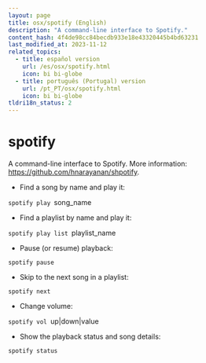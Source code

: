 ```yaml
---
layout: page
title: osx/spotify (English)
description: "A command-line interface to Spotify."
content_hash: 4f4de98cc84becdb933e18e43320445b4bd63231
last_modified_at: 2023-11-12
related_topics:
  - title: español version
    url: /es/osx/spotify.html
    icon: bi bi-globe
  - title: português (Portugal) version
    url: /pt_PT/osx/spotify.html
    icon: bi bi-globe
tldri18n_status: 2
---
```

# spotify

A command-line interface to Spotify.
More information: <https://github.com/hnarayanan/shpotify>.

- Find a song by name and play it:

`spotify play `<span class="tldr-var badge badge-pill bg-dark-lm bg-white-dm text-white-lm text-dark-dm font-weight-bold">song_name</span>

- Find a playlist by name and play it:

`spotify play list `<span class="tldr-var badge badge-pill bg-dark-lm bg-white-dm text-white-lm text-dark-dm font-weight-bold">playlist_name</span>

- Pause (or resume) playback:

`spotify pause`

- Skip to the next song in a playlist:

`spotify next`

- Change volume:

`spotify vol `<span class="tldr-var badge badge-pill bg-dark-lm bg-white-dm text-white-lm text-dark-dm font-weight-bold">up|down|value</span>

- Show the playback status and song details:

`spotify status`
